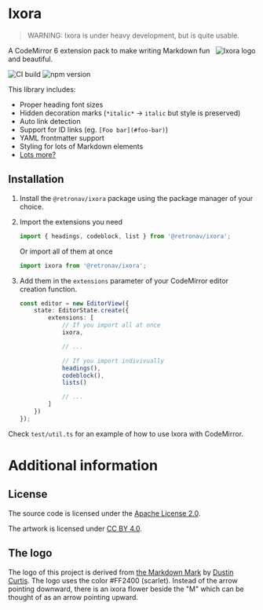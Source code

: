 # Ixora

> WARNING: Ixora is under heavy development, but is quite usable.

<img align="right"
    src="https://codeberg.org/retronav/ixora/raw/branch/main/assets/logo.svg"
    alt="Ixora logo" />

A CodeMirror 6 extension pack to make writing Markdown fun and beautiful.

![CI build](https://ci.codeberg.org/api/badges/retronav/ixora/status.svg)
![npm version](https://img.shields.io/npm/v/@retronav/ixora?logo=npm&style=flat)

This library includes:

-   Proper heading font sizes
-   Hidden decoration marks (`*italic*` -> `italic` but style is preserved)
-   Auto link detection
-   Support for ID links (eg. `[Foo bar](#foo-bar)`)
-   YAML frontmatter support
-   Styling for lots of Markdown elements
-   [Lots more?](./TODO.md)

## Installation

1. Install the `@retronav/ixora` package using the package manager
   of your choice.
2. Import the extensions you need
    ```ts
    import { headings, codeblock, list } from '@retronav/ixora';
    ```
    Or import all of them at once
    ```ts
    import ixora from '@retronav/ixora';
    ```
3. Add them in the `extensions` parameter of your CodeMirror editor creation
   function.

    ```ts
    const editor = new EditorView({
    	state: EditorState.create({
    		extensions: [
    			// If you import all at once
    			ixora,

    			// ...

    			// If you import indivivually
    			headings(),
    			codeblock(),
    			lists()

    			// ...
    		]
    	})
    });
    ```

Check `test/util.ts` for an example of how to use Ixora with CodeMirror.

# Additional information

## License

The source code is licensed under the
[Apache License 2.0](https://www.apache.org/licenses/LICENSE-2.0.txt).

The artwork is licensed under
[CC BY 4.0](https://creativecommons.org/licenses/by/4.0/).

## The logo

The logo of this project is derived from
[the Markdown Mark](https://dcurt.is/the-markdown-mark)
by [Dustin Curtis](https://dcurt.is/). The logo uses the color #FF2400
(scarlet). Instead of the arrow pointing downward, there is an
ixora flower beside the "M" which can be thought of as an arrow pointing upward.
